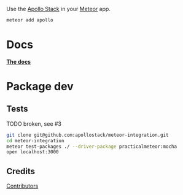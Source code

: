 Use the [Apollo Stack](http://docs.apollostack.com/) in your [Meteor](https://www.meteor.com/) app.

```sh
meteor add apollo
```

# Docs

**[The docs](https://github.com/apollostack/meteor-integration/)**

# Package dev

## Tests

TODO broken, see #3

```bash
git clone git@github.com:apollostack/meteor-integration.git
cd meteor-integration
meteor test-packages ./ --driver-package practicalmeteor:mocha
open localhost:3000
```

## Credits

[Contributors](https://github.com/apollostack/meteor-integration/graphs/contributors)

